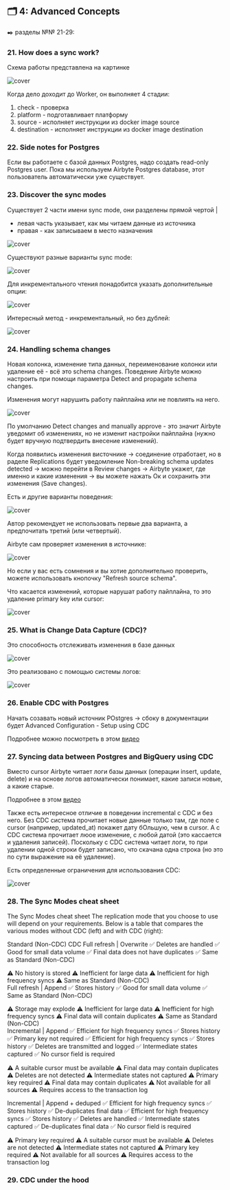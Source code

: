 ## 🗂️ 4: Advanced Concepts
✒️ разделы №№ 21-29:

### 21. How does a sync work?

Схема работы представлена на картинке

![cover](https://github.com/Malakhova-Natalya/IT_courses/blob/main/The%20Complete%20Hands-on%20Introduction%20to%20Airbyte/47%20-%20how%20does%20a%20sync%20work.png)

Когда дело доходит до Worker, он выполняет 4 стадии:
1. check - проверка
2. platform - подготавливает платформу
3. source - исполняет инструкции из docker image source 
4. destination - исполняет инструкции из docker image destination
   
### 22. Side notes for Postgres

Если вы работаете с базой данных Postgres, надо создать read-only Postgres user. Пока мы используем Airbyte Postgres database, этот пользователь автоматически уже существует.

### 23. Discover the sync modes

Существует 2 части имени sync mode, они разделены прямой чертой |
- левая часть указывает, как мы читаем данные из источника
- правая - как записываем в место назначения

![cover](https://github.com/Malakhova-Natalya/IT_courses/blob/main/The%20Complete%20Hands-on%20Introduction%20to%20Airbyte/48%20-%20two%20part%20of%20name.png)

Существуют разные варианты sync mode:

![cover](https://github.com/Malakhova-Natalya/IT_courses/blob/main/The%20Complete%20Hands-on%20Introduction%20to%20Airbyte/49%20-%20sync%20mode.png)

Для инкрементального чтения понадобится указать дополнительные опции:

![cover](https://github.com/Malakhova-Natalya/IT_courses/blob/main/The%20Complete%20Hands-on%20Introduction%20to%20Airbyte/50%20-%20incremental%20reading%20mode.png)

Интересный метод - инкрементальный, но без дублей:

![cover](https://github.com/Malakhova-Natalya/IT_courses/blob/main/The%20Complete%20Hands-on%20Introduction%20to%20Airbyte/51%20-%20incremental%20dedupted.png)

### 24. Handling schema changes

Новая колонка, изменение типа данных, переименование колонки или удаление её - всё это schema changes. Поведение Airbyte можно настроить при помощи параметра Detect and propagate schema changes.

Изменения могут нарушить работу пайплайна или не повлиять на него.

![cover](https://github.com/Malakhova-Natalya/IT_courses/blob/main/The%20Complete%20Hands-on%20Introduction%20to%20Airbyte/52%20-%20schema%20changes.png)

По умолчанию Detect changes and manually approve - это значит Airbyte уведомит об изменениях, но не изменит настройки пайплайна (нужно будет вручную подтвердить внесение изменений).

Когда появились изменения висточнике → соединение отработает, но в раделе Replications будет уведомление Non-breaking schema updates detected → можно перейти в Review changes → Airbyte укажет, где именно и какие изменения → вы можете нажать Ок и сохранить эти изменения (Save changes).

Есть и другие варианты поведения:

![cover](https://github.com/Malakhova-Natalya/IT_courses/blob/main/The%20Complete%20Hands-on%20Introduction%20to%20Airbyte/53%20-%20schema%20changes%20options.png)

Автор рекомендует не использовать первые два варианта, а предпочитать третий (или четвертый).

Airbyte сам проверяет изменения в источнике:

![cover](https://github.com/Malakhova-Natalya/IT_courses/blob/main/The%20Complete%20Hands-on%20Introduction%20to%20Airbyte/54%20-%20Airbyte%20checks%20schema%20changes.png)

Но если у вас есть сомнения и вы хотие дополнительно проверить, можете использовать кнопочку "Refresh source schema".

Что касается изменений, которые нарушат работу пайплайна, то это удаление primary key или cursor:

![cover](https://github.com/Malakhova-Natalya/IT_courses/blob/main/The%20Complete%20Hands-on%20Introduction%20to%20Airbyte/55%20-%20breaking%20changes.png)

### 25. What is Change Data Capture (CDC)?

Это способность отслеживать изменения в базе данных

![cover](https://github.com/Malakhova-Natalya/IT_courses/blob/main/The%20Complete%20Hands-on%20Introduction%20to%20Airbyte/56%20-%20change%20data%20capture.png)

Это реализовано с помощью системы логов:

![cover](https://github.com/Malakhova-Natalya/IT_courses/blob/main/The%20Complete%20Hands-on%20Introduction%20to%20Airbyte/57%20-%20transaction%20logs.png)

### 26. Enable CDC with Postgres

Начать созавать новый источник POstgres → сбоку в документации будет Advanced Configuration - Setup using CDC

Подробнее можно посмотреть в этом [видео](https://www.udemy.com/course/the-complete-hands-on-introduction-to-airbyte/learn/lecture/40236680#content)

### 27. Syncing data between Postgres and BigQuery using CDC

Вместо cursor Airbyte читает логи базы данных (операции insert, update, delete) и на основе логов автоматически понимает, какие записи новые, а какие старые.

Подробнее в этом [видео](https://www.udemy.com/course/the-complete-hands-on-introduction-to-airbyte/learn/lecture/42441908#content)

Также есть интересное отличие в поведении incremental с CDC и без него.
Без CDC система прочитает новые данные только там, где поле с cursor (например, updated_at) покажет дату бОльшую, чем в cursor.
А с CDC система прочитает люое изменение, с любой датой (это кассается и удаления записей). Поскольку с CDC система читает логи, то при удалении одной строки будет записано, что скачана одна строка (но это по сути выражение на её удаление).

Есть определенные ограничения для использования CDC:

![cover](https://github.com/Malakhova-Natalya/IT_courses/blob/main/The%20Complete%20Hands-on%20Introduction%20to%20Airbyte/58%20-%20CDC%20limitations.png)

### 28. The Sync Modes cheat sheet

The Sync Modes cheat sheet
The replication mode that you choose to use will depend on your requirements. Below is a table that compares the various modes without CDC (left) and with CDC (right):

                                             
Standard (Non-CDC)	CDC
Full refresh | Overwrite	✅ Deletes are handled
✅ Good for small data volume
✅ Final data does not have duplicates
 	✅ Same as Standard (Non-CDC)
   
⚠️ No history is stored
⚠️ Inefficient for large data
⚠️ Inefficient for high frequency syncs
 	⚠️ Same as Standard (Non-CDC)  
Full refresh | Append	✅ Stores history
✅ Good for small data volume
 	✅ Same as Standard (Non-CDC)
   
⚠️ Storage may explode
⚠️ Inefficient for large data
⚠️ Inefficient for high frequency syncs
⚠️ Final data will contain duplicates
 	⚠️ Same as Standard (Non-CDC)  
Incremental | Append	✅ Efficient for high frequency syncs
✅ Stores history
✅ Primary key not required
 	✅ Efficient for high frequency syncs
✅ Stores history
✅ Deletes are transmitted and logged
✅ Intermediate states captured
✅ No cursor field is required
 
⚠️ A suitable cursor must be available
⚠️ Final data may contain duplicates
⚠️ Deletes are not detected
⚠️ Intermediate states not captured
 	⚠️ Primary key required
⚠️ Final data may contain duplicates
⚠️ Not available for all sources
⚠️ Requires access to the transaction log
 
Incremental | Append + deduped	✅ Efficient for high frequency syncs
✅ Stores history
✅ De-duplicates final data
 	✅ Efficient for high frequency syncs
✅ Stores history
✅ Deletes are handled
✅ Intermediate states captured
✅ De-duplicates final data
✅ No cursor field is required
 
⚠️ Primary key required
⚠️ A suitable cursor must be available
⚠️ Deletes are not detected
⚠️ Intermediate states not captured
 	⚠️ Primary key required
⚠️ Not available for all sources
⚠️ Requires access to the transaction log
 

### 29. CDC under the hood
